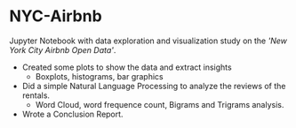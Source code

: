 # NYC-Airbnb
Jupyter Notebook with data exploration and visualization study on the *'New York City Airbnb Open Data'*.
- Created some plots to show the data and extract insights
  - Boxplots, histograms, bar graphics
- Did a simple Natural Language Processing to analyze the reviews of the rentals.
  - Word Cloud, word frequence count, Bigrams and Trigrams analysis.
- Wrote a Conclusion Report.
